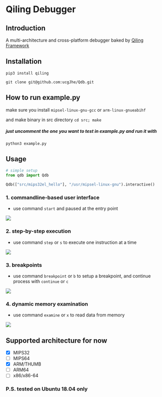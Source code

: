 # Qiling Debugger

## Introduction

A multi-architecture and cross-platform debugger baked by [Qiling Framework](https://github.com/qilingframework/qiling)

## Installation

`pip3 install qiling`

`git clone git@github.com:ucgJhe/Qdb.git`

## How to run example.py

make sure you install `mipsel-linux-gnu-gcc` or `arm-linux-gnueabihf`

and make binary in src directory `cd src; make`

##### just uncomment the one you want to test in example.py and run it with ####

`python3 example.py`

## Usage

```python
# simple setup
from qdb import Qdb

Qdb(["src/mips32el_hello"], "/usr/mipsel-linux-gnu").interactive()
```

### 1. commandline-based user interface

- use command `start` and paused at the entry point

![](pics/cmd_start.png?raw=true)

### 2. step-by-step execution

- use command `step` or `s` to execute one instruction at a time

![](pics/step.png?raw=true)

### 3. breakpoints

- use command `breakpoint` or `b` to setup a breakpoint, and continue process with `continue` or `c`

![](pics/breakpoint.png?raw=true)

### 4. dynamic memory examination

- use command `examine` or `x` to read data from memory

![](pics/mem_examination.png?raw=true)

## Supported architecture for now

- [x] MIPS32
- [ ] MIPS64
- [x] ARM/THUMB
- [ ] ARM64
- [ ] x86/x86-64

### P.S. tested on Ubuntu 18.04 only
